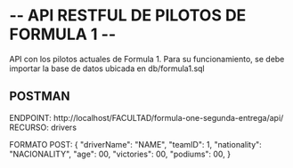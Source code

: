 # -- API RESTFUL DE PILOTOS DE FORMULA 1 --

API con los pilotos actuales de Formula 1.
Para su funcionamiento, se debe importar la base de datos ubicada en db/formula1.sql

## POSTMAN
ENDPOINT: http://localhost/FACULTAD/formula-one-segunda-entrega/api/
RECURSO: drivers

FORMATO POST:
{
    "driverName": "NAME",
    "teamID": 1,
    "nationality": "NACIONALITY",
    "age": 00,
    "victories": 00,
    "podiums": 00,
}